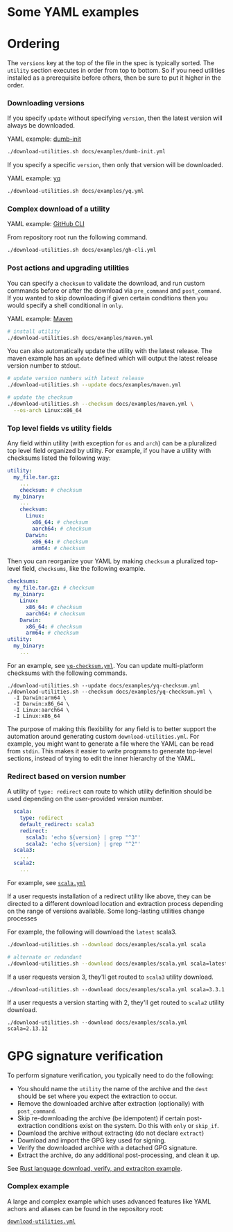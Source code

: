 # Some YAML examples

# Ordering

The `versions` key at the top of the file in the spec is typically sorted.  The
`utility` section executes in order from top to bottom.  So if you need
utilities installed as a prerequisite before others, then be sure to put it
higher in the order.

### Downloading versions

If you specify `update` without specifying `version`, then the latest version
will always be downloaded.

YAML example: [dumb-init][dumb-init]

```bash
./download-utilities.sh docs/examples/dumb-init.yml
```

If you specify a specific `version`, then only that version will be downloaded.

YAML example: [yq][yq]

```bash
./download-utilities.sh docs/examples/yq.yml
```

### Complex download of a utility

YAML example: [GitHub CLI][cli]

From repository root run the following command.

```bash
./download-utilities.sh docs/examples/gh-cli.yml
```

### Post actions and upgrading utilities

You can specify a `checksum` to validate the download, and run custom commands
before or after the download via `pre_command` and `post_command`.  If you
wanted to skip downloading if given certain conditions then you would specify a
shell conditional in `only`.

YAML example: [Maven][maven]

```bash
# install utility
./download-utilities.sh docs/examples/maven.yml
```

You can also automatically update the utility with the latest release.  The
maven example has an `update` defined which will output the latest release
version number to stdout.

```bash
# update version numbers with latest release
./download-utilities.sh --update docs/examples/maven.yml

# update the checksum
./download-utilities.sh --checksum docs/examples/maven.yml \
  --os-arch Linux:x86_64
```

### Top level fields vs utility fields

Any field within utility (with exception for `os` and `arch`) can be a
pluralized top level field organized by utility.  For example, if you have a
utility with checksums listed the following way:

```yaml
utility:
  my_file.tar.gz:
    ...
    checksum: # checksum
  my_binary:
    ...
    checksum:
      Linux:
        x86_64: # checksum
        aarch64: # checksum
      Darwin:
        x86_64: # checksum
        arm64: # checksum
```

Then you can reorganize your YAML by making `checksum` a pluralized top-level
field, `checksums`, like the following example.

```yaml
checksums:
  my_file.tar.gz: # checksum
  my_binary:
    Linux:
      x86_64: # checksum
      aarch64: # checksum
    Darwin:
      x86_64: # checksum
      arm64: # checksum
utility:
  my_binary:
    ...
```

For an example, see [`yq-checksum.yml`][yq-checksum].  You can update
multi-platform checksums with the following commands.

```
./download-utilities.sh --update docs/examples/yq-checksum.yml
./download-utilities.sh --checksum docs/examples/yq-checksum.yml \
  -I Darwin:arm64 \
  -I Darwin:x86_64 \
  -I Linux:aarch64 \
  -I Linux:x86_64
```

The purpose of making this flexibility for any field is to better support the
automation around generating custom `download-utilities.yml`.  For example, you
might want to generate a file where the YAML can be read from `stdin`.  This
makes it easier to write programs to generate top-level sections, instead of
trying to edit the inner hierarchy of the YAML.

### Redirect based on version number

A utility of `type: redirect` can route to which utility definition should be
used depending on the user-provided version number.

```yaml
  scala:
    type: redirect
    default_redirect: scala3
    redirect:
      scala3: 'echo ${version} | grep "^3"'
      scala2: 'echo ${version} | grep "^2"'
  scala3:
    ...
  scala2:
    ...
```

For example, see [`scala.yml`][scala]

If a user requests installation of a redirect utility like above, they can be
directed to a different download location and extraction process depending on
the range of versions available.  Some long-lasting utilities change processes

For example, the following will download the `latest` scala3.

```bash
./download-utilities.sh --download docs/examples/scala.yml scala

# alternate or redundant
./download-utilities.sh --download docs/examples/scala.yml scala=latest
```

If a user requests version 3, they'll get routed to `scala3` utility download.

```
./download-utilities.sh --download docs/examples/scala.yml scala=3.3.1
```

If a user requests a version starting with 2, they'll get routed to `scala2`
utility download.

```
./download-utilities.sh --download docs/examples/scala.yml scala=2.13.12
```

# GPG signature verification

To perform signature verification, you typically need to do the following:

- You should name the `utility` the name of the archive and the `dest`
  should be set where you expect the extraction to occur.
- Remove the downloaded archive after extraction (optionally) with
  `post_command`.
- Skip re-downloading the archive (be idempotent) if certain post-extraction
  conditions exist on the system.  Do this with `only` or `skip_if`.
- Download the archive without extracting (do not declare `extract`)
- Download and import the GPG key used for signing.
- Verify the downloaded archive with a detached GPG signature.
- Extract the archive, do any additional post-processing, and clean it up.

See [Rust language download, verify, and extraciton
example][rustlang-sig-verification].


### Complex example

A large and complex example which uses advanced features like YAML achors and
aliases can be found in the repository root:

[`download-utilities.yml`](../download-utilities.yml)


[cli]: examples/gh-cli.yml
[dumb-init]: examples/dumb-init.yml
[maven]: examples/maven.yml
[scala]: examples/scala.yml
[yq-checksum]: examples/yq-checksum.yml
[yq]: examples/yq.yml
[rustlang-sig-verification]: examples/rustlang-sig-verification.yml
